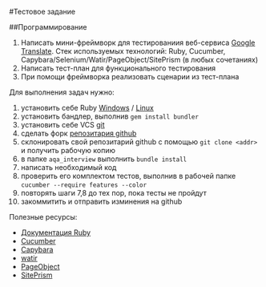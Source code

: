 #Тестовое задание

##Программирование

1. Написать мини-фреймворк для тестированиия веб-сервиса [Google Translate](http://translate.google.ru). Стек используемых технологий: Ruby, Cucumber, Capybara/Selenium/Watir/PageObject/SitePrism (в любых сочетаниях)
2. Написать тест-план для функционального тестирования 
3. При помощи фреймворка реализовать сценарии из тест-плана

Для выполнения задач нужно:

 1. установить себе Ruby [Windows](http://rubyinstaller.org/) / [Linux](https://rvm.io)
 2. установить бандлер, выполнив `gem install bundler`
 3. установить себе VCS [git](http://git-scm.com/book/ru/%D0%92%D0%B2%D0%B5%D0%B4%D0%B5%D0%BD%D0%B8%D0%B5-%D0%A3%D1%81%D1%82%D0%B0%D0%BD%D0%BE%D0%B2%D0%BA%D0%B0-Git)
 4. сделать форк [репозитария github](https://github.com/d3ZoRg/aqa_interview)
 5. склонировать свой репозитарий github с помощью `git clone <addr>` и получить рабочую копию
 6. в папке `aqa_interview` выполнить `bundle install` 
 7. написать необходимый код
 8. проверить его комплектом тестов, выполнив в рабочей папке `cucumber --require features --color`
 9. повторять шаги 7,8 до тех пор, пока тесты не пройдут
 10. закоммитить и отправить изминения на github

Полезные ресурсы:

- [Документация Ruby](https://www.ruby-lang.org/ru/)
- [Cucumber](https://github.com/cucumber/cucumber)
- [Capybara](https://github.com/jnicklas/capybara)
- [watir](https://github.com/watir/watir-webdriver)
- [PageObject](https://github.com/cheezy/page-object)
- [SitePrism](https://github.com/natritmeyer/site_prism)
